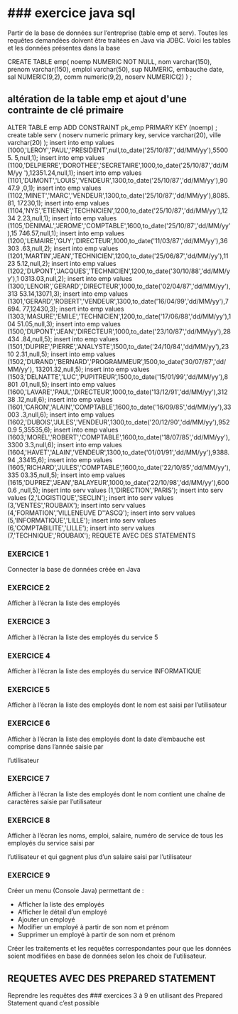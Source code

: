 # ### exercice java sql
Partir de la base de données sur l’entreprise (table emp et serv).
Toutes les requêtes demandées doivent être traitées en Java via JDBC.
Voici les tables et les données présentes dans la base

CREATE TABLE emp(
noemp NUMERIC NOT NULL,
nom varchar(150),
prenom varchar(150),
emploi varchar(50),
sup NUMERIC,
embauche date,
sal NUMERIC(9,2),
comm numeric(9,2),
noserv NUMERIC(2)
) ;

## altération de la table emp et ajout d'une contrainte de clé primaire

ALTER TABLE emp ADD CONSTRAINT pk_emp PRIMARY KEY (noemp) ;
create table serv
(
noserv numeric primary key,
service varchar(20),
ville varchar(20)
);
insert into emp values
(1000,'LEROY','PAUL','PRESIDENT',null,to_date('25/10/87','dd/MM/yy'),55005.
5,null,1);
insert into emp values
(1100,'DELPIERRE','DOROTHEE','SECRETAIRE',1000,to_date('25/10/87','dd/MM/yy
'),12351.24,null,1);
insert into emp values
(1101,'DUMONT','LOUIS','VENDEUR',1300,to_date('25/10/87','dd/MM/yy'),9047.9
,0,1);
insert into emp values
(1102,'MINET','MARC','VENDEUR',1300,to_date('25/10/87','dd/MM/yy'),8085.81,
17230,1);
insert into emp values
(1104,'NYS','ETIENNE','TECHNICIEN',1200,to_date('25/10/87','dd/MM/yy'),1234
2.23,null,1);
insert into emp values
(1105,'DENIMAL','JEROME','COMPTABLE',1600,to_date('25/10/87','dd/MM/yy'),15
746.57,null,1);
insert into emp values
(1200,'LEMAIRE','GUY','DIRECTEUR',1000,to_date('11/03/87','dd/MM/yy'),36303
.63,null,2);
insert into emp values
(1201,'MARTIN','JEAN','TECHNICIEN',1200,to_date('25/06/87','dd/MM/yy'),1123
5.12,null,2);
insert into emp values
(1202,'DUPONT','JACQUES','TECHNICIEN',1200,to_date('30/10/88','dd/MM/yy'),1
0313.03,null,2);
insert into emp values
(1300,'LENOIR','GERARD','DIRECTEUR',1000,to_date('02/04/87','dd/MM/yy'),313
53.14,13071,3);
insert into emp values
(1301,'GERARD','ROBERT','VENDEUR',1300,to_date('16/04/99','dd/MM/yy'),7694.
77,12430,3);
insert into emp values
(1303,'MASURE','EMILE','TECHNICIEN',1200,to_date('17/06/88','dd/MM/yy'),104
51.05,null,3);
insert into emp values
(1500,'DUPONT','JEAN','DIRECTEUR',1000,to_date('23/10/87','dd/MM/yy'),28434
.84,null,5);
insert into emp values
(1501,'DUPIRE','PIERRE','ANALYSTE',1500,to_date('24/10/84','dd/MM/yy'),2310
2.31,null,5);
insert into emp values
(1502,'DURAND','BERNARD','PROGRAMMEUR',1500,to_date('30/07/87','dd/MM/yy'),
13201.32,null,5);
insert into emp values
(1503,'DELNATTE','LUC','PUPITREUR',1500,to_date('15/01/99','dd/MM/yy'),8801
.01,null,5);
insert into emp values
(1600,'LAVARE','PAUL','DIRECTEUR',1000,to_date('13/12/91','dd/MM/yy'),31238
.12,null,6);
insert into emp values
(1601,'CARON','ALAIN','COMPTABLE',1600,to_date('16/09/85','dd/MM/yy'),33003
.3,null,6);
insert into emp values
(1602,'DUBOIS','JULES','VENDEUR',1300,to_date('20/12/90','dd/MM/yy'),9520.9
5,35535,6);
insert into emp values
(1603,'MOREL','ROBERT','COMPTABLE',1600,to_date('18/07/85','dd/MM/yy'),3300
3.3,null,6);
insert into emp values
(1604,'HAVET','ALAIN','VENDEUR',1300,to_date('01/01/91','dd/MM/yy'),9388.94
,33415,6);
insert into emp values
(1605,'RICHARD','JULES','COMPTABLE',1600,to_date('22/10/85','dd/MM/yy'),335
03.35,null,5);
insert into emp values
(1615,'DUPREZ','JEAN','BALAYEUR',1000,to_date('22/10/98','dd/MM/yy'),6000.6
,null,5);
insert into serv values (1,'DIRECTION','PARIS');
insert into serv values (2,'LOGISTIQUE','SECLIN');
insert into serv values (3,'VENTES','ROUBAIX');
insert into serv values (4,'FORMATION','VILLENEUVE D''ASCQ');
insert into serv values (5,'INFORMATIQUE','LILLE');
insert into serv values (6,'COMPTABILITE','LILLE');
insert into serv values (7,'TECHNIQUE','ROUBAIX');
REQUETE AVEC DES STATEMENTS

### EXERCICE 1

Connecter la base de données créée en Java

### EXERCICE 2

Afficher à l’écran la liste des employés

### EXERCICE 3

Afficher à l’écran la liste des employés du service 5

### EXERCICE 4

Afficher à l’écran la liste des employés du service INFORMATIQUE

### EXERCICE 5

Afficher à l’écran la liste des employés dont le nom est saisi par l’utilisateur

### EXERCICE 6

Afficher à l’écran la liste des employés dont la date d’embauche est comprise dans l’année saisie par

l’utilisateur

### EXERCICE 7

Afficher à l’écran la liste des employés dont le nom contient une chaîne de caractères saisie par l’utilisateur

### EXERCICE 8

Afficher à l’écran les noms, emploi, salaire, numéro de service de tous les employés du service saisi par

l’utilisateur et qui gagnent plus d’un salaire saisi par l’utilisateur

### EXERCICE 9

Créer un menu (Console Java) permettant de :
- Afficher la liste des employés
- Afficher le détail d’un employé
- Ajouter un employé
- Modifier un employé à partir de son nom et prénom
- Supprimer un employé à partir de son nom et prénom

Créer les traitements et les requêtes correspondantes pour que les données soient modifiées en base de
données selon les choix de l’utilisateur.

## REQUETES AVEC DES PREPARED STATEMENT

Reprendre les requêtes des ### exercices 3 à 9 en utilisant des Prepared Statement quand c’est possible
